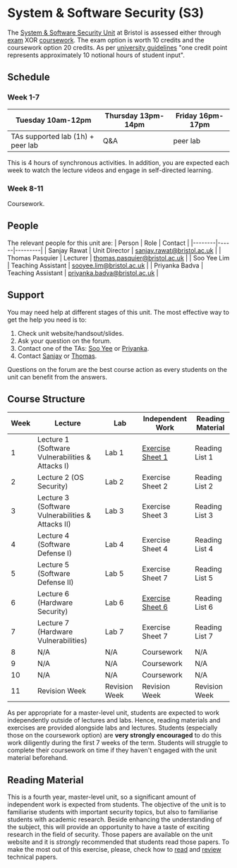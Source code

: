 # System & Software Security (S3)

The [System & Software Security Unit](https://www.bris.ac.uk/unit-programme-catalogue/UnitDetails.jsa?ayrCode=21%2F22&unitCode=COMSM0049) at Bristol is assessed either through [exam](https://www.bris.ac.uk/unit-programme-catalogue/UnitDetails.jsa?ayrCode=21%2F22&unitCode=COMSM0050) XOR [coursework](https://www.bris.ac.uk/unit-programme-catalogue/UnitDetails.jsa?ayrCode=21%2F22&unitCode=COMSM0051).
The exam option is worth 10 credits and the coursework option 20 credits.
As per [university guidelines](http://www.bristol.ac.uk/academic-quality/assessment/regulations-and-code-of-practice-for-taught-programmes/programme-design/) "one credit point represents approximately 10 notional hours of student input".

## Schedule

### Week 1-7
| Tuesday 10am-12pm | Thursday 13pm-14pm | Friday 16pm-17pm |
|--------------|--------------|------------|
| TAs supported lab (1h) + peer lab         | Q&A          | peer lab   |

This is 4 hours of synchronous activities.
In addition, you are expected each week to watch the lecture videos and engage in self-directed learning.

### Week 8-11
Coursework.

## People

The relevant people for this unit are:
| Person | Role | Contact |
|--------|------|---------|
| Sanjay Rawat | Unit Director | [sanjay.rawat@bristol.ac.uk](mailto:sanjay.rawat@bristol.ac.uk) |
| Thomas Pasquier | Lecturer | [thomas.pasquier@bristol.ac.uk](mailto:thomas.pasquier@bristol.ac.uk) |
| Soo Yee Lim | Teaching Assistant | [sooyee.lim@bristol.ac.uk](mailto:sooyee.lim@bristol.ac.uk) |
| Priyanka Badva | Teaching Assistant | [priyanka.badva@bristol.ac.uk](mailto:priyanka.badva@bristol.ac.uk) |

## Support

You may need help at different stages of this unit.
The most effective way to get the help you need is to:

1. Check unit website/handsout/slides.
2. Ask your question on the forum.
3. Contact one of the TAs: [Soo Yee](mailto:sooyee.lim@bristol.ac.uk) or [Priyanka](mailto:priyanka.badva@bristol.ac.uk).
4. Contact [Sanjay](mailto:sanjay.rawat@bristol.ac.uk) or [Thomas](mailto:thomas.pasquier@bristol.ac.uk).

Questions on the forum are the best course action as every students on the unit can benefit from the answers.

## Course Structure

| Week | Lecture      | Lab          | Independent Work           | Reading Material |
|------|--------------|--------------|----------------------------|------------------|
| 1    | Lecture 1 (Software Vulnerabilities & Attacks I)    | Lab 1        | [Exercise Sheet 1](EXERCISES1.md) | Reading List 1 |
| 2    | Lecture 2 (OS Security)    | Lab 2        | Exercise Sheet 2 | Reading List 2 |
| 3    | Lecture 3  (Software Vulnerabilities & Attacks II)   | Lab 3        | Exercise Sheet 3 | Reading List 3 |
| 4    | Lecture 4  (Software Defense I)  | Lab 4        | Exercise Sheet 4 | Reading List 4 |
| 5    | Lecture 5  (Software Defense II)  | Lab 5        | Exercise Sheet 7 | Reading List 5 |
| 6    | Lecture 6  (Hardware Security)  | Lab 6        | [Exercise Sheet 6](EXERCISES5.md) | Reading List 6 |
| 7    | Lecture 7  (Hardware Vulnerabilities)  | Lab 7        | Exercise Sheet 7 | Reading List 7 |
| 8    | N/A          | N/A          | Coursework                 | N/A |
| 9    | N/A          | N/A          | Coursework                 | N/A |
| 10   | N/A          | N/A          | Coursework                 | N/A |
| 11   | Revision Week          | Revision Week         | Revision Week         | Revision Week          |


As per appropriate for a master-level unit, students are expected to work independently outside of lectures and labs.
Hence, reading materials and exercises are provided alongside labs and lectures.
Students (especially those on the coursework option) are **very strongly encouraged** to do this work diligently during the first 7 weeks of the term.
Students will struggle to complete their coursework on time if they haven't engaged with the unit material beforehand.

## Reading Material

This is a fourth year, master-level unit, so a significant amount of independent work is expected from students.
The objective of the unit is to familiarise students with important security topics, but also to familiarise students with academic research.
Beside enhancing the understanding of the subject, this will provide an opportunity to have a taste of exciting research in the field of security.
Those papers are available on the unit website and it is *strongly* recommended that students read those papers.
To make the most out of this exercise, please, check how to [read](https://www.cl.cam.ac.uk/teaching/1011/R01/p83-keshav.pdf) and [review](https://www.cl.cam.ac.uk/teaching/1011/R01/review-writing.pdf) technical papers.
